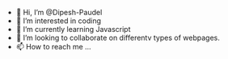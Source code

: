 - 👋 Hi, I’m @Dipesh-Paudel
- 👀 I’m interested in coding
- 🌱 I’m currently learning Javascript
- 💞️ I’m looking to collaborate on differentv types of webpages.
- 📫 How to reach me ...

<!---
Dipesh-Paudel/Dipesh-Paudel is a ✨ special ✨ repository because its `README.md` (this file) appears on your GitHub profile.
You can click the Preview link to take a look at your changes.
--->
